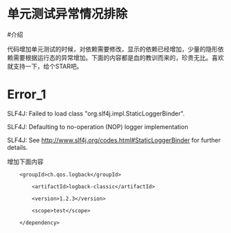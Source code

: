 # 单元测试异常情况排除

#介绍

代码增加单元测试的时候，对依赖需要修改，显示的依赖已经增加，少量的隐形依赖需要根据运行态的异常增加。下面的内容都是血的教训而来的，珍贵无比。喜欢就支持一下，给个STAR吧。

# Error_1

SLF4J: Failed to load class "org.slf4j.impl.StaticLoggerBinder".

SLF4J: Defaulting to no-operation (NOP) logger implementation

SLF4J: See http://www.slf4j.org/codes.html#StaticLoggerBinder for further details.

增加下面内容
	<dependency>
	
		<groupId>ch.qos.logback</groupId>
		
			<artifactId>logback-classic</artifactId>
			
			<version>1.2.3</version>
			
			<scope>test</scope>
			
		</dependency>
